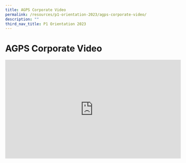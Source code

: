 ```yaml
---
title: AGPS Corporate Video
permalink: /resources/p1-orientation-2023/agps-corporate-video/
description: ""
third_nav_title: P1 Orientation 2023
---
```



AGPS Corporate Video
====================
<div class="bp-youtube">
<iframe width="560" height="315" src="https://www.youtube.com/embed/pPEOU_3jYP4" title="YouTube video player" frameborder="0" allow="accelerometer; autoplay; clipboard-write; encrypted-media; gyroscope; picture-in-picture" allowfullscreen></iframe>
</div>